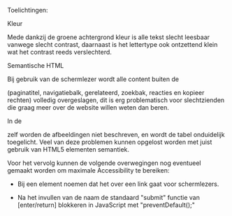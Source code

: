 Toelichtingen:

Kleur

  Mede dankzij de groene achtergrond kleur is alle tekst slecht leesbaar vanwege slecht contrast, daarnaast is het lettertype ook ontzettend klein wat het contrast reeds verslechterd.


Semantische HTML


  Bij gebruik van de schermlezer wordt alle content buiten de <article> (paginatitel, navigatiebalk, gerelateerd, zoekbak, reacties en kopieer rechten) volledig overgeslagen, dit is erg problematisch voor slechtzienden die graag meer over de website willen weten dan beren.


  In de <article> zelf worden de afbeeldingen niet beschreven, en wordt de tabel onduidelijk toegelicht.
  Veel van deze problemen kunnen opgelost worden met juist gebruik van HTML5 elementen semantiek.


  Voor het vervolg kunnen de volgende overwegingen nog eventueel gemaakt worden om maximale Accessibility te bereiken:

  - Bij een <href> element noemen dat het over een link gaat voor schermlezers.
  
  - Na het invullen van de naam de standaard "submit" functie van [enter/return] blokkeren in JavaScript met "preventDefault();"
